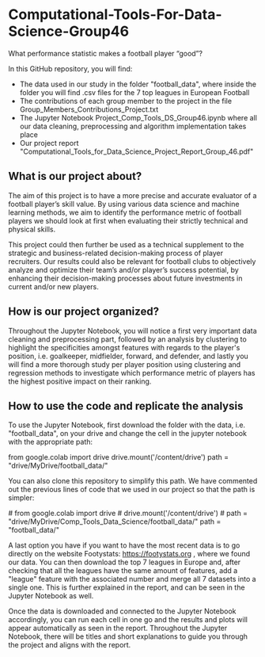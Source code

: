# Computational-Tools-For-Data-Science-Group46
What performance statistic makes a football player “good”?

In this GitHub repository, you will find:
- The data used in our study in the folder "football_data", where inside the folder you will find .csv files for the 7 top leagues in European Football
- The contributions of each group member to the project in the file Group_Members_Contributions_Project.txt
- The Jupyter Notebook Project_Comp_Tools_DS_Group46.ipynb where all our data cleaning, preprocessing and algorithm implementation takes place
- Our project report "Computational_Tools_for_Data_Science_Project_Report_Group_46.pdf"

## What is our project about?
The aim of this project is to have a more precise and accurate evaluator of a football player’s skill value. By using various data science and machine learning methods, we aim to identify the performance metric of football players we should look at first when evaluating their strictly technical and physical skills. 

This project could then further be used as a technical supplement to the strategic and business-related decision-making process of player recruiters. Our results could also be relevant for football clubs to objectively analyze and optimize their team’s and/or player’s success potential, by enhancing their decision-making processes about future investments in current and/or new players.

## How is our project organized?
Throughout the Jupyter Notebook, you will notice a first very important data cleaning and preprocessing part, followed by an analysis by clustering to highlight the specificities amongst features with regards to the player's position, i.e. goalkeeper, midfielder, forward, and defender, and lastly you will find a more thorough study per player position using clustering and regression methods to investigate which performance metric of players has the highest positive impact on their ranking.

## How to use the code and replicate the analysis
To use the Jupyter Notebook, first download the folder with the data, i.e. "football_data", on your drive and change the cell in the jupyter notebook with the appropriate path:

from google.colab import drive
drive.mount('/content/drive')
path = "drive/MyDrive/football_data/"

You can also clone this repository to simplify this path. We have commented out the previous lines of code that we used in our project so that the path is simpler:

\# from google.colab import drive
\# drive.mount('/content/drive')
\# path = "drive/MyDrive/Comp_Tools_Data_Science/football_data/"
path = "football_data/"

A last option you have if you want to have the most recent data is to go directly on the website Footystats: https://footystats.org , where we found our data. You can then download the top 7 leagues in Europe and, after checking that all the leagues have the same amount of features, add a "league" feature with the associated number and merge all 7 datasets into a single one. This is further explained in the report, and can be seen in the Jupyter Notebook as well.

Once the data is downloaded and connected to the Jupyter Notebook accordingly, you can run each cell in one go and the results and plots will appear automatically as seen in the report. Throughout the Jupyter Notebook, there will be titles and short explanations to guide you through the project and aligns with the report.